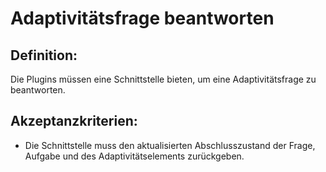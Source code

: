 # Adaptivitätsfrage beantworten

## Definition:

Die Plugins müssen eine Schnittstelle bieten, um eine Adaptivitätsfrage zu beantworten.

## Akzeptanzkriterien:
- Die Schnittstelle muss den aktualisierten Abschlusszustand der Frage, Aufgabe und des Adaptivitätselements zurückgeben.

